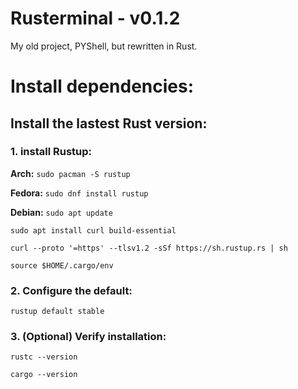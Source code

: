 # Rusterminal - v0.1.2
My old project, PYShell, but rewritten in Rust.

# Install dependencies:

## Install the lastest Rust version:
### 1. install Rustup:

**Arch:**
`sudo pacman -S rustup` 

**Fedora:**
`sudo dnf install rustup`

**Debian:**
`sudo apt update`

`sudo apt install curl build-essential`

`curl --proto '=https' --tlsv1.2 -sSf https://sh.rustup.rs | sh`

`source $HOME/.cargo/env`

### 2. Configure the default:
`rustup default stable`

### 3. (Optional) Verify installation:
`rustc --version`

`cargo --version`
